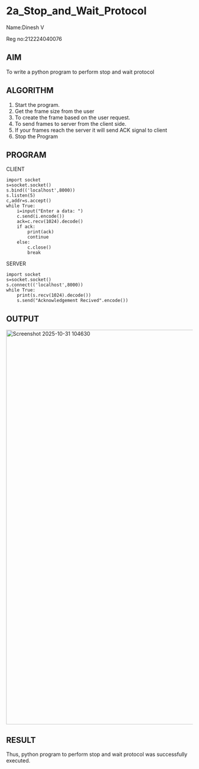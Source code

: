 # 2a_Stop_and_Wait_Protocol

Name:Dinesh V

Reg no:212224040076
## AIM 
To write a python program to perform stop and wait protocol
## ALGORITHM
1. Start the program.
2. Get the frame size from the user
3. To create the frame based on the user request.
4. To send frames to server from the client side.
5. If your frames reach the server it will send ACK signal to client
6. Stop the Program
## PROGRAM

CLIENT
```
import socket
s=socket.socket()
s.bind(('localhost',8000))
s.listen(5)
c,addr=s.accept()
while True:
    i=input("Enter a data: ")
    c.send(i.encode())
    ack=c.recv(1024).decode()
    if ack:
        print(ack)
        continue
    else:
        c.close()
        break
```

SERVER
```
import socket
s=socket.socket()
s.connect(('localhost',8000))
while True:
    print(s.recv(1024).decode())
    s.send("Acknowledgement Recived".encode())
```

## OUTPUT

<img width="1608" height="1064" alt="Screenshot 2025-10-31 104630" src="https://github.com/user-attachments/assets/0f2c06d5-d2cd-4c20-919f-955d0152e95f" />


## RESULT
Thus, python program to perform stop and wait protocol was successfully executed.
